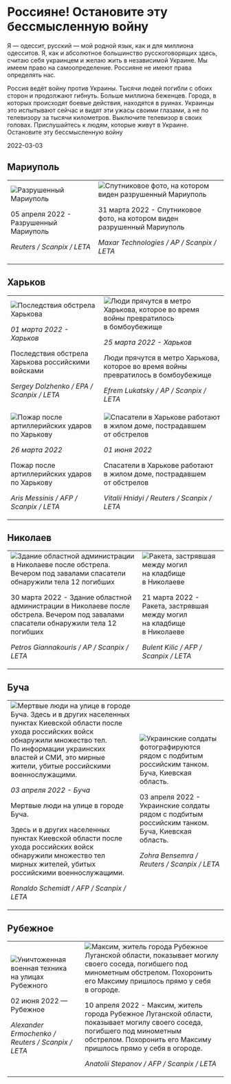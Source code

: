 # Россияне! Остановите эту бессмысленную войну

Я — одессит, русский — мой родной язык, как и для миллиона одесситов.
Я, как и абсолютное большинство русскоговорящих здесь, считаю себя
украинцем и желаю жить в независимой Украине. Мы имеем право на
самоопределение. Россияне не имеют права определять нас.

Россия ведёт войну против Украины. Тысячи людей погибли с обоих сторон
и продолжают гибнуть. Больше миллиона беженцев. Города, в которых
происходят боевые действия, находятся в руинах. Украинцы это
испытывают сейчас и видят эти ужасы своими глазами, а не по телевизору
за тысячи километров. Выключите телевизор в своих головах.
Прислушайтесь к людям, которые живут в Украине. Остановите эту
бессмысленную войну

2022-03-03
## Мариуполь
<table>
  <tr>
    <td style="max-width:50%">
      <img src="https://meduza.io/image/attachments/images/007/701/672/small/seI_oFKqQ7cFRg_WmdyTng.jpg" alt="Разрушенный Мариуполь">
      <p>05 апреля 2022 - Разрушенный Мариуполь</p>
      <p><i>Reuters / Scanpix / LETA</i></p>
    </td>
    <td>
      <img src="https://meduza.io/image/attachments/images/007/683/503/small/aX21a1hFG8-A60_nsOgedQ.jpg" alt="Спутниковое фото, на котором виден разрушенный Мариуполь">
      <p>31 марта 2022 - Спутниковое фото, на котором виден разрушенный Мариуполь</p>
      <p><i>Maxar Technologies / AP / Scanpix / LETA</i></p>
    </td>
</table>

## Харьков
<table>
  <tr><td>
      <img src="https://meduza.io/image/attachments/images/007/559/378/small/V8C3ux6NpjXBG6kNKW1ePA.jpg" alt="Последствия обстрела Харькова">
      <p><i>01 марта 2022 - Харьков</i></p>
      <p>Последствия обстрела Харькова российскими войсками</p>
      <p><i>Sergey Dolzhenko / EPA / Scanpix / LETA</i></p>
    </td>
    <td>
      <img src="https://meduza.io/image/attachments/images/007/659/004/small/Q3o1aBUmeL7mHu1mNVWv5g.jpg" alt="Люди прячутся в метро Харькова, которое во время войны превратилось в бомбоубежище">
      <p><i>25 марта 2022 - Харьков</i></p>
      <p>Люди прячутся в метро Харькова, которое во время войны превратилось в бомбоубежище</p>
      <p><i>Efrem Lukatsky / AP / Scanpix / LETA</i></p>
    </td>
  <tr>
    <td>
      <img src="https://meduza.io/image/attachments/images/007/663/054/small/DFQtS1aFmobHvIWVZhQFCw.jpg" alt="Пожар после артиллерийских ударов по Харькову">
      <p><i>26 марта 2022</i></p>
      <p>Пожар после артиллерийских ударов по Харькову</p>
      <p><i>Aris Messinis / AFP / Scanpix / LETA</i></p>
    </td>
    <td>
      <img src="https://meduza.io/image/attachments/images/007/892/680/small/JxX_bKOKeMv2HoQL0_DjZA.jpg" alt="Спасатели в Харькове работают в жилом доме, пострадавшем от обстрелов">
      <p><i>01 июня 2022</i></p>
      <p>Спасатели в Харькове работают в жилом доме, пострадавшем от обстрелов</p>
      <p><i>Vitalii Hnidyi / Reuters / Scanpix / LETA</i></p>
    </td> 
  </tr>
</table>

## Николаев
<table>
  <tr>
    <td>
      <img src="https://meduza.io/image/attachments/images/007/678/953/small/5Ugpt7pafDjyogbLDOIafQ.jpg" alt="Здание областной администрации в Николаеве после обстрела. Вечером под завалами спасатели обнаружили тела 12 погибших">
      <p>30 марта 2022 - Здание областной администрации в Николаеве после обстрела. Вечером под завалами спасатели обнаружили тела 12 погибших</p>
      <p><i>Petros Giannakouris / AP / Scanpix / LETA</i></p>
    </td>
    <td>
      <img src="https://meduza.io/image/attachments/images/007/645/338/small/ZLAPnVcWmdw9VvWc1vKD5A.jpg" alt="Ракета, застрявшая между могил на кладбище в Николаеве">
      <p>21 марта 2022 - Ракета, застрявшая между могил на кладбище в Николаеве</p>
      <p><i>Bulent Kilic / AFP / Scanpix / LETA</i></p>
    </td>
</table>

## Буча
<table>
</tr>
<tr>
  <td>
    <img src="https://meduza.io/image/attachments/images/007/694/870/small/6PNhP13cXcNAnvh79NkrPA.jpg" alt="Мертвые люди на улице в городе Буча. Здесь и в других населенных пунктах Киевской области после ухода российских войск обнаружили множество тел. По информации украинских властей и СМИ, это мирные жители, убитые российскими военнослужащими.">
    <p><i>03 апреля 2022 - Буча</i></p>
    <p>Мертвые люди на улице в городе Буча.</p>
    <p>  Здесь и в других населенных пунктах Киевской области после ухода российских войск обнаружили множество тел мирных жителей, убитых российскими военнослужащими.</p>
    <p><i>Ronaldo Schemidt / AFP / Scanpix / LETA </i></p>
  </td>
  <td>
    <img src="https://meduza.io/image/attachments/images/007/695/008/small/7T1QkP14s5Zqr7zRPpdWzQ.jpg" alt="Украинские солдаты фотографируются рядом с подбитым российским танком. Буча, Киевская область. ">
    <p>03 апреля 2022 - Украинские солдаты рядом с подбитым российским танком. Буча, Киевская область. </p>
    <p><i>Zohra Bensemra / Reuters / Scanpix / LETA </i></p>
  </td>
</tr>
</table>

## Рубежное
<table>
  <tr>
    <td>
      <img src="https://meduza.io/image/attachments/images/007/895/925/small/zXjTXQFrFxnuy4TXsFIx_g.jpg" alt="Уничтоженная военная техника на улицах Рубежного">
      <p>02 июня 2022 — Рубежное</p>
      <p><i>Alexander Ermochenko / Reuters / Scanpix / LETA</i></p>
    </td>
    <td>
      <img src="https://meduza.io/image/attachments/images/007/720/594/small/cbObZiQBVnLBtrmeQEq9_Q.jpg" alt="Максим, житель города Рубежное Луганской области, показывает могилу своего соседа, погибшего под минометным обстрелом. Похоронить его Максиму пришлось прямо у себя в огороде.">
      <p>10 апреля 2022 - Максим, житель города Рубежное Луганской области, показывает могилу своего соседа, погибшего под минометным обстрелом. Похоронить его Максиму пришлось прямо у себя в огороде.</p>
      <p><i>Anatolii Stepanov / AFP / Scanpix / LETA</i></p>
    </td>
  </tr>
</table>

